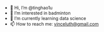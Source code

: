 - 👋 Hi, I’m @tinghao1u
- 👀 I’m interested in badminton
- 🌱 I’m currently learning data science
- 📫 How to reach me: vinceluth@gmail.com

<!---
tinghao1u/tinghao1u is a ✨ special ✨ repository because its `README.md` (this file) appears on your GitHub profile.
You can click the Preview link to take a look at your changes.
--->
